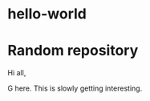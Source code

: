 # hello-world
Random repository
=================

Hi all,

G here.
This is slowly getting interesting.
